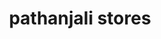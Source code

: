 ---
title: "pathanjali stores"
url: /pathanadu/pathanjali-stores-pathanad-kulathoormoozhy-road/
shop: Sanitätshaus
---